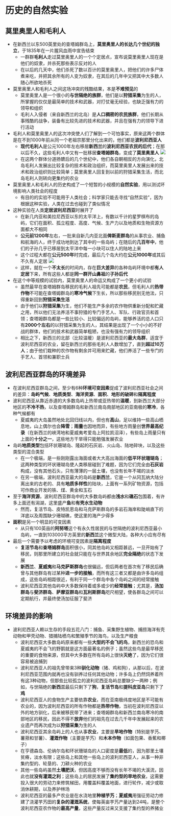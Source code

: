 # 历史的自然实验
## 莫里奥里人和毛利人
* 在新西兰以东500英里处的查塔姆群岛上，**莫里奥里人的长达几个世纪的独立**，于1835年在一片腥风血雨中宣告结束
  * 一群群**毛利人**走过莫里奥里人的一个个定居点，宣布说莫里奥里人现在是他们的奴隶，并杀死那些表示反对的人
  * 在以后的几天中，他们杀死了数以百计的莫里奥里人，把他们的许多尸体煮来吃，并把其余所有的人变为奴隶，在其后的几年中又把其中大多数人随心所欲地杀死
* 莫里奥里人和毛利人之间这场冲突的残酷结果，本是**不难预见**的
  * 莫里奥里人是一个很小的**与世隔绝的族群**，他们是以**狩猎采集**为生的人，所掌握的仅仅是最简单的技术和武器，对打仗毫无经验，也缺乏强有力的领导和组织
  * 毛利人入侵者（来自新西兰的北岛）是**人口稠密的农民族群**，他们长期从事残酷的战争，装备有比较先进的技术和武器，并且在强有力的领导下进行活动
* 毛利人和莫里奥里人的这次冲突使人们了解到一个可怕事实，原来这两个群体是在不到1000年前从同一个老祖宗那里分化出来的，他们都是**波利尼西亚人**
  * **现代毛利人**是公元1000年左右移居**新西兰**的**波利尼西亚农民的后代**；在那以后不久，这些毛利人中又有一批移居**查塔姆群岛**，变成了**莫里奥里人**
![](images/查塔姆群岛.png)
  * 在这两个群体分道扬镳后的几个世纪中，他们各自朝相反的方向演化，北岛毛利人发展出比较复杂的技术和政治组织，而莫里奥里人发展出来的技术和政治组织则比较简单；莫里奥里人回复到以前的狩猎采集生活，而北岛毛利人则转向更集约的农业
* 莫里奥里人和毛利人的历史构成了一个短暂的小规模的**自然实验**，用以测试环境影响人类社会的程度
  * 有目的的实验不可能用于人类社会；科学家只能去寻找“自然实验”，因为根据这种实验，人类在过去也碰到了类似情况 
* 这种实验在人类**定居波利尼西亚**时展开了
  * 在新几内亚和美拉尼西亚以东的太平洋上，有数以千计的星罗棋布的岛屿，它们在面积、孤立程度、高度、气候、生产力以及地质和生物资源方面都大不相同
  * **公元前1200年**左右，一批来自新几内亚北面**俾斯麦群岛**的从事农业、捕鱼和航海的人，终于成功地到达了其中的一些岛屿；在随后的**几百年中**，他们的子孙几乎已移居到太平洋中每一小块可以住人的陆地上来
  * 这个过程大都在**公元500年**时完成，最后几个岛大约在**公元1000年**或其后不久有人定居
![](images/波利尼西亚群岛.jpg)
  * 这样，就在一个**不太长**的时间内，存在**巨大差异**的各种岛屿环境中都**有人定居**下来，所有这些人都是**同一群开山鼻祖**的**子孙后代**
* 在这个中等规模的试验内，莫里奥里人的命运又构成了一个更小的试验
  * 虽然最早在查塔姆群岛移民的毛利人祖先可能都是**农民**，但毛利人的**热带作物**不可能在查塔姆群岛的**寒冷气候**下生长，所以那些移民别无他法，只得重新回到**狩猎采集生活**
  * 由于他们以**狩猎采集**为生，他们不能生产多余的农作物供重新分配和贮藏之用，所以他们无法养活不事狩猎的专门手艺人、军队、行政官员和首领；查塔姆群岛都是一些比较小、比较偏远的岛屿，能够养活的总人口只有**2000个左右**的以狩猎采集为生的人，其结果是出现了一个小小的不好战的群体，他们的技术和武器简单粗陋，也没有强有力的领导组织
  * 相比之下，新西兰的北部（比较温暖）是波利尼西亚的**最大岛群**，适宜于波利尼西亚的农业，留在新西兰的那些毛利人人数增加了，直到**超过10万人**；由于他们栽种的农作物有剩余并可用来贮藏，他们养活了一些专门的手艺人、首领和兼职士兵
## 波利尼西亚群岛的环境差异
* 在波利尼西亚群岛之间，至少有6种**环境可变因素**促成了波利尼西亚社会之间的差异：**岛屿气候**、**地质类型**、**海洋资源**、**面积**、**地形的破碎**和**隔离程度**
* 波利尼西亚从靠近赤道的大多数岛屿上热带或亚热带的**温暖**，到新西兰大部分地区的**不冷不热**，以及查塔姆群岛和新西兰南岛南部地区的亚南极的**寒冷**，各种气候都有
  * 夏威夷的大岛虽然地处北回归线以内，但也有**高山**，足以维持一些高山栖息地，山上偶尔也会**降雪**；**雨量**也因地而异，有些地方雨量创**世界最高纪录**（在新西兰的峡湾地和夏威夷考爱岛上阿拉凯沼泽），有些岛上雨量只有上面的**十分之一**，这些地方干旱得只能勉强发展农业
* 岛屿**地质类型**包括环状珊瑚岛、隆起的石灰岩、火山岛、陆地碎块，以及这些类型的混合类型
  * 在一个极端，是一些刚刚露出海面或者大大高出海面的**低平环状珊瑚岛**；这两种类型的环状珊瑚岛使人类移居碰到了难题，因为它们完全由**石灰岩**构成，没有其他石头，只有薄薄的一层土壤，也没有长年不竭的淡水
  * 在另一极端，波利尼西亚最大的岛屿是**新西兰**，它是一个从冈瓦纳大陆分离出来的古老的、具有**地质多样性**的陆块，上面有一系列矿物资源，包括可作商业开发的铁、煤、黄金和玉石
* 至于**海洋资源**，波利尼西亚群岛中的大多数岛屿都由**浅水**和**礁石**包围着，有许多上面还有潟湖，这里盛产**鱼**和**有壳水生动物**
  * 然而，复活节岛、皮特凯恩岛和马克萨斯群岛的多岩石海岸和陡峭直下的洋底以及周围缺少珊瑚礁，使这里的海产少得多
* **面积**是另一个明显的可变因素
  * 从只有100英亩的**阿努塔**这个有永久性居民的与世隔绝的波利尼西亚最小岛屿，一直到103000平方英里的**新西兰**这个微型大陆，各种大小应有尽有
* 最后一个需要予以考虑的环境可变因素是**隔离程度**
  * **复活节岛**和**查塔姆群岛**面积很小，同其他岛屿又相距甚远，一旦开始有了移民，则那里所建立的社会就只能在与世界其余地区**完全隔绝**的状态下发展
  * **新西兰**、**夏威夷**和**马克萨斯群岛**也很偏远，但后两者在首次有了移民后确曾与其他群岛有过某种**进一步的接触**，而所有这三者又都是由许多岛屿组成，这些岛屿相距很近，有利于同一个群岛中各个岛屿之间的经常接触
  * 波利尼西亚其他岛屿中大多数保持着或多或少的**经常接触**；尤其是，**汤加群岛**与**斐济群岛**、**萨摩亚群岛**和**瓦利斯群岛**咫尺相望，使各群岛之间可以定期航行，并最终使汤加征服了斐济
## 环境差异的影响
* 波利尼西亚人赖以生存的手段五花八门：捕鱼、采集野生植物、捕捞海洋有壳动物和甲壳动物、猎捕陆栖鸟和繁殖季节的海鸟，以及生产粮食
  * 波利尼西亚大多数岛屿原来都有一些**大型的不会飞的鸟**，新西兰的恐鸟和夏威夷的不会飞的野鹅就是这方面最著名的例子；虽然这些鸟是最早移民的重要的食物来源，但其中大多数在所有岛屿上很快**灭绝**了，因为它们很容易被追捕到
  * 波利尼西亚人的祖先曾带来3种**驯化动物**（猪、鸡和狗），从那以后，在波利尼西亚范围内就再也没有驯养过任何其他动物；许多岛上仍然饲养着所有这3种动物，但那些比较孤立的波利尼西亚岛屿总要缺少一两种；例如，与世隔绝的**新西兰**最后只剩下了**狗**，**复活节岛**和**提科皮亚岛**只剩下了**鸡**
  * 波利尼西亚人的食物生产主要依靠**农业**，而在亚南极纬度地区是不可能有农业的，因为波利尼西亚的所有作物都是**热带作物**，当初在波利尼西亚以外的地方驯化，后来被移民带了进来；查塔姆群岛和新西兰南岛寒冷的南部地区的移民，因此不得不**放弃**他们的祖先在过去几千年中发展起来的农业遗产而再次成为以**狩猎采集**为生的人
  * 波利尼西亚其余岛屿上的人也从事**农业**，主要是**旱地作物**（特别是芋艿、薯蓣和甘薯）、**灌溉作物**（主要是芋艿）和**木本作物**（如面包果、香蕉和椰子）
  * 在亨德森岛、伦纳尔岛和环状珊瑚岛的人口密度是**最低**的，因为那里土壤贫瘠，淡水有限；这些岛上和其他一些岛上的波利尼西亚人，从事一种非集约型的、轮垦的、刀耕火种的农业
  * 其他一些岛屿虽然**土壤肥沃**，但因高度不够而没有长年不竭的大溪流，因此也就**没有灌溉之利**；这些岛上的居民发展了**集约型的旱地农业**，这需要投入很大的劳动力来修筑梯田，用覆盖料覆盖地面，进行轮作，减少或取消休耕期，以及养护林场
  * 波利尼西亚的最多产农业是在水浇地里**种植芋艿**；**夏威夷**用强征劳动力修建了浇灌芋艿田的**复杂的灌溉系统**，使每英亩芋艿产量达到24吨，是整个波利尼西亚农作物的**最高产量**，这些产量反过来又支援了集约型的养猪业

